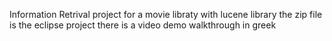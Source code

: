 Information Retrival project for a movie libraty with lucene library 
the zip file is the eclipse project
there is a video demo walkthrough in greek
